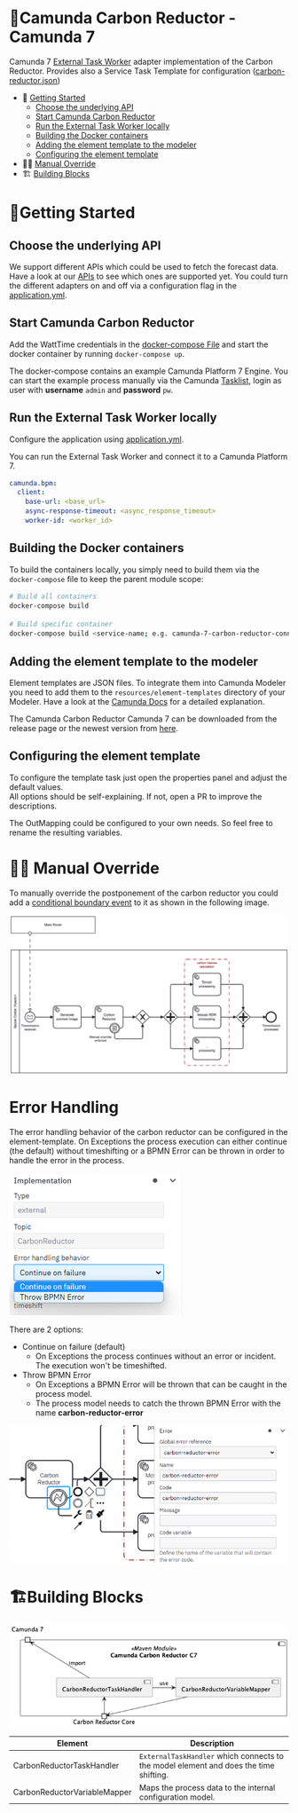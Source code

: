 # 🌱Camunda Carbon Reductor - Camunda 7

Camunda 7 [External Task Worker](https://docs.camunda.org/manual/7.18/user-guide/process-engine/external-tasks/) adapter implementation of the Carbon Reductor.
Provides also a Service Task Template for configuration ([carbon-reductor.json](../exampleprocess/c7/.camunda/element-templates/carbon-reductor-c7-template.json))


* 🚀 [Getting Started](#getting-started)
  * [Choose the underlying API](#choose-the-underlying-api)
  * [Start Camunda Carbon Reductor](#start-camunda-carbon-reductor)
  * [Run the External Task Worker locally](#run-the-external-task-worker-locally)
  * [Building the Docker containers](#building-the-docker-containers)
  * [Adding the element template to the modeler](#adding-the-element-template-to-the-modeler)
  * [Configuring the element template](#configuring-the-element-template)
* 🖐🏼 [Manual Override](#-manual-override)
* 🏗 [️Building Blocks](#building-blocks)

# 🚀Getting Started

## Choose the underlying API

We support different APIs which could be used to fetch the forecast data.
Have a look at our [APIs](../api/README.md) to see which ones are supported yet.
You could turn the different adapters on and off via a configuration flag in the
[application.yml](./src/main/resources/application.yml).

## Start Camunda Carbon Reductor
Add the WattTime credentials in the
[docker-compose File](./docker-compose.yaml) and start the
docker container by running `docker-compose up`.

The docker-compose contains an example Camunda Platform 7 Engine.
You can start the example process manually via the Camunda [Tasklist](http://localhost:7777/camunda/app/tasklist/), login as user with **username** `admin` and **password** `pw`.

## Run the External Task Worker locally

Configure the application using [application.yml](./src/main/resources/application.yml).

You can run the External Task Worker and connect it to a Camunda Platform 7.

```yml
camunda.bpm:
  client:
    base-url: <base_url>
    async-response-timeout: <async_response_timeout>
    worker-id: <worker_id>

```

## Building the Docker containers

To build the containers locally, you simply need to build them via the
`docker-compose` file to keep the parent module scope:

```bash
# Build all containers
docker-compose build

# Build specific container 
docker-compose build <service-name; e.g. camunda-7-carbon-reductor-connector>
```

## Adding the element template to the modeler

Element templates are JSON files. To integrate them into Camunda 
Modeler you need to add them to the `resources/element-templates` 
directory of your Modeler. Have a look at the [Camunda Docs](https://docs.camunda.io/docs/components/modeler/desktop-modeler/element-templates/configuring-templates/#example-setup) for 
a detailed explanation.

The Camunda Carbon Reductor Camunda 7 can be downloaded from the 
release page or the newest version from [here](../exampleprocess/c7/.camunda/element-templates/carbon-reductor-c7-template.json).

## Configuring the element template

To configure the template task just open the properties panel and adjust the default values.  
All options should be self-explaining. If not, open a PR to improve the descriptions.

The OutMapping could be configured to your own needs. So feel free to rename the resulting variables.

# 🖐🏼 Manual Override

To manually override the postponement of the carbon reductor you could add a [conditional boundary event](https://docs.camunda.org/manual/latest/reference/bpmn20/events/conditional-events/) to 
it as shown in the following image. 

![Manual Override via Conditional Boundary Event](../docs/manual-override/manual-override-c7.png)

# Error Handling

The error handling behavior of the carbon reductor can be configured in the element-template.
On Exceptions the process execution can either continue (the default) without timeshifting
or a BPMN Error can be thrown in order to handle the error in the process.

![Error Handling Behavior in the element template](../docs/error-handling/error-handling-c7-template.png)

There are 2 options:
* Continue on failure (default)
  * On Exceptions the process continues without an error or incident. The execution won't be timeshifted.
* Throw BPMN Error
  * On Exceptions a BPMN Error will be thrown that can be caught in the process model.
  * The process model needs to catch the thrown BPMN Error with the name **carbon-reductor-error**

![Attached Error Event in the process model](../docs/error-handling/error-handling-c7-process.png)

# 🏗Building Blocks

![Building Block View Level 1 Camunda Carbon Reductor C7](../assets/diagram/generated/building-block-view-level-1-camunda-carbon-reductor-c7.png)

| Element                      | Description                                                                           |
|------------------------------|---------------------------------------------------------------------------------------|
| CarbonReductorTaskHandler    | `ExternalTaskHandler` which connects to the model element and does the time shifting. |
| CarbonReductorVariableMapper | Maps the process data to the internal configuration model.                            |